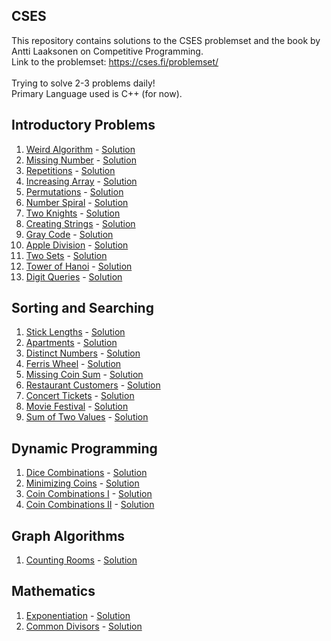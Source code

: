 ## CSES
This repository contains solutions to the CSES problemset and the book by Antti Laaksonen on Competitive Programming. <br>
Link to the problemset: https://cses.fi/problemset/
<br><br>
Trying to solve 2-3 problems daily!
<br> Primary Language used is C++ (for now).

## Introductory Problems
1. [Weird Algorithm](https://cses.fi/problemset/task/1068) - [Solution](Intro/1068.cpp) <br>
1. [Missing Number](https://cses.fi/problemset/task/1083) - [Solution](Intro/1083.cpp) <br>
1. [Repetitions](https://cses.fi/problemset/task/1069) - [Solution](Intro/1069.cpp) <br>
1. [Increasing Array](https://cses.fi/problemset/task/1094) - [Solution](Intro/1094.cpp) <br>
1. [Permutations](https://cses.fi/problemset/task/1070) - [Solution](Intro/1070.cpp) <br>
1. [Number Spiral](https://cses.fi/problemset/task/1071) - [Solution](Intro/1071.cpp) <br>
1. [Two Knights](https://cses.fi/problemset/task/1070) - [Solution](Intro/1072.cpp) <br>
1. [Creating Strings](https://cses.fi/problemset/task/1622) - [Solution](Intro/1622.cpp) <br>
1. [Gray Code](https://cses.fi/problemset/task/2205) - [Solution](Intro/2205.cpp) <br>
1. [Apple Division](https://cses.fi/problemset/task/1623) - [Solution](Intro/1623.cpp) <br>
1. [Two Sets](https://cses.fi/problemset/task/1092) - [Solution](Intro/1092.cpp) <br>
1. [Tower of Hanoi](https://cses.fi/problemset/task/2165) - [Solution](Intro/2165.cpp) <br>
1. [Digit Queries](https://cses.fi/problemset/task/2431) - [Solution](Intro/2431.py) <br>

## Sorting and Searching
1. [Stick Lengths](https://cses.fi/problemset/task/1074) - [Solution](Sorting/1074.cpp) <br>
1. [Apartments](https://cses.fi/problemset/task/1084) - [Solution](Sorting/1084.cpp) <br>
1. [Distinct Numbers](https://cses.fi/problemset/task/1621) - [Solution](Sorting/1621.cpp) <br>
1. [Ferris Wheel](https://cses.fi/problemset/task/1090) - [Solution](Sorting/1090.cpp) <br>
1. [Missing Coin Sum](https://cses.fi/problemset/task/2183) - [Solution](Sorting/2183.cpp) <br>
1. [Restaurant Customers](https://cses.fi/problemset/task/1619) - [Solution](Sorting/1619.cpp) <br>
1. [Concert Tickets](https://cses.fi/problemset/task/1091) - [Solution](Sorting/1091.cpp) <br>
1. [Movie Festival](https://cses.fi/problemset/task/1629) - [Solution](Sorting/1629.cpp) <br>
1. [Sum of Two Values](https://cses.fi/problemset/task/1640) - [Solution](Sorting/1640.cpp) <br>
## Dynamic Programming
1. [Dice Combinations](https://cses.fi/problemset/task/1633) - [Solution](DP/1633.cpp) <br>
1. [Minimizing Coins](https://cses.fi/problemset/task/1634) - [Solution](DP/1634.cpp) <br>
1. [Coin Combinations I](https://cses.fi/problemset/task/1635) - [Solution](DP/1635.cpp) <br>
1. [Coin Combinations II](https://cses.fi/problemset/task/1636) - [Solution](DP/1636.cpp) <br>

## Graph Algorithms
1. [Counting Rooms](https://cses.fi/problemset/task/1192) - [Solution](Graph/1192.cpp) <br>

## Mathematics
1. [Exponentiation](https://cses.fi/problemset/task/1095) - [Solution](Math/1095.cpp) <br>
1. [Common Divisors](https://cses.fi/problemset/task/1081) - [Solution](Math/1081.cpp) <br>
